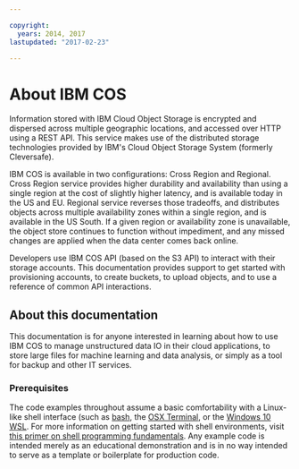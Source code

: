 ```yaml
---

copyright:
  years: 2014, 2017
lastupdated: "2017-02-23"

---
```


# About IBM COS

Information stored with IBM Cloud Object Storage is encrypted and dispersed across multiple geographic locations, and accessed over HTTP using a REST API. This service makes use of the distributed storage technologies provided by IBM's Cloud Object Storage System (formerly Cleversafe).

IBM COS is available in two configurations: Cross Region and Regional.  Cross Region service provides higher durability and availability than using a single region at the cost of slightly higher latency, and is available today in the US and EU. Regional service reverses those tradeoffs, and distributes objects across multiple availability zones within a single region, and is available in the US South. If a given region or availability zone is unavailable, the object store continues to function without impediment, and any missed changes are applied when the data center comes back online.

Developers use IBM COS API (based on the S3 API) to interact with their storage accounts. This documentation provides support to get started with provisioning accounts, to create buckets, to upload objects, and to use a reference of common API interactions.

## About this documentation

This documentation is for anyone interested in learning about how to use IBM COS to manage unstructured data IO in their cloud applications, to store large files for machine learning and data analysis, or simply as a tool for backup and other IT services.

### Prerequisites

The code examples throughout assume a basic comfortability with a Linux-like shell interface (such as [bash](https://www.gnu.org/software/bash/), the [OSX Terminal](http://www.imore.com/how-use-terminal-mac-when-you-have-no-idea-where-start), or the [Windows 10 WSL](https://msdn.microsoft.com/en-us/commandline/wsl/install_guide).  For more information on getting started with shell environments, visit [this primer on shell programming fundamentals](https://www.ibm.com/developerworks/library/l-bash/). Any example code is intended merely as an educational demonstration and is in no way intended to serve as a template or boilerplate for production code.
